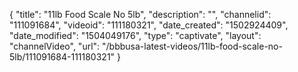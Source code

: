 {
    "title": "11lb Food Scale No 5lb",
    "description": "",
    "channelid": "111091684",
    "videoid": "111180321",
    "date_created": "1502924409",
    "date_modified": "1504049176",
    "type": "captivate",
    "layout": "channelVideo",
    "url": "\/bbbusa-latest-videos\/11lb-food-scale-no-5lb\/111091684-111180321"
}
